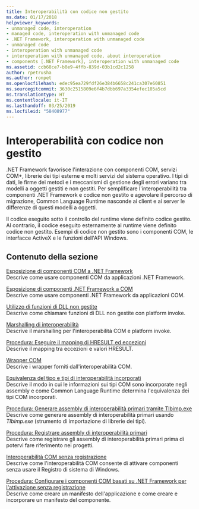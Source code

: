 ```yaml
---
title: Interoperabilità con codice non gestito
ms.date: 01/17/2018
helpviewer_keywords:
- unmanaged code, interoperation
- managed code, interoperation with unmanaged code
- .NET Framework, interoperation with unmanaged code
- unmanaged code
- interoperation with unmanaged code
- interoperation with unmanaged code, about interoperation
- components [.NET Framework], interoperation with unmanaged code
ms.assetid: ccb68ce7-b0e9-4ffb-839d-03b1cd2c1258
author: rpetrusha
ms.author: ronpet
ms.openlocfilehash: edec95ea729fdf26e384b6658c241ca307e60851
ms.sourcegitcommit: 3630c2515809e6f4b7dbb697a3354efec105a5cd
ms.translationtype: HT
ms.contentlocale: it-IT
ms.lasthandoff: 03/25/2019
ms.locfileid: "58408977"
---
```

# <a name="interoperating-with-unmanaged-code"></a>Interoperabilità con codice non gestito

.NET Framework favorisce l'interazione con componenti COM, servizi COM+, librerie dei tipi esterne e molti servizi del sistema operativo. I tipi di dati, le firme dei metodi e i meccanismi di gestione degli errori variano tra modelli a oggetti gestiti e non gestiti. Per semplificare l'interoperabilità tra componenti .NET Framework e codice non gestito e agevolare il percorso di migrazione, Common Language Runtime nasconde ai client e ai server le differenze di questi modelli a oggetti.

Il codice eseguito sotto il controllo del runtime viene definito codice gestito. Al contrario, il codice eseguito esternamente al runtime viene definito codice non gestito. Esempi di codice non gestito sono i componenti COM, le interfacce ActiveX e le funzioni dell'API Windows.

## <a name="in-this-section"></a>Contenuto della sezione

[Esposizione di componenti COM a .NET Framework](exposing-com-components.md)  
Descrive come usare componenti COM da applicazioni .NET Framework.

[Esposizione di componenti .NET Framework a COM](exposing-dotnet-components-to-com.md)  
Descrive come usare componenti .NET Framework da applicazioni COM.

[Utilizzo di funzioni di DLL non gestite](consuming-unmanaged-dll-functions.md)  
Descrive come chiamare funzioni di DLL non gestite con platform invoke.

[Marshalling di interoperabilità](interop-marshaling.md)  
Descrive il marshalling per l'interoperabilità COM e platform invoke.

[Procedura: Eseguire il mapping di HRESULT ed eccezioni](how-to-map-hresults-and-exceptions.md)  
Descrive il mapping tra eccezioni e valori HRESULT.

[Wrapper COM](com-wrappers.md)  
Descrive i wrapper forniti dall'interoperabilità COM.

[Equivalenza del tipo e tipi di interoperabilità incorporati](type-equivalence-and-embedded-interop-types.md)  
Descrive il modo in cui le informazioni sui tipi COM sono incorporate negli assembly e come Common Language Runtime determina l'equivalenza dei tipi COM incorporati.

[Procedura: Generare assembly di interoperabilità primari tramite Tlbimp.exe](how-to-generate-primary-interop-assemblies-using-tlbimp-exe.md)  
Descrive come generare assembly di interoperabilità primari usando *Tlbimp.exe* (strumento di importazione di librerie dei tipi).

[Procedura: Registrare assembly di interoperabilità primari](how-to-register-primary-interop-assemblies.md)  
Descrive come registrare gli assembly di interoperabilità primari prima di potervi fare riferimento nei progetti.

[Interoperabilità COM senza registrazione](registration-free-com-interop.md)  
Descrive come l'interoperabilità COM consente di attivare componenti senza usare il Registro di sistema di Windows.

[Procedura: Configurare i componenti COM basati su .NET Framework per l'attivazione senza registrazione](configure-net-framework-based-com-components-for-reg.md)  
Descrive come creare un manifesto dell'applicazione e come creare e incorporare un manifesto del componente.
